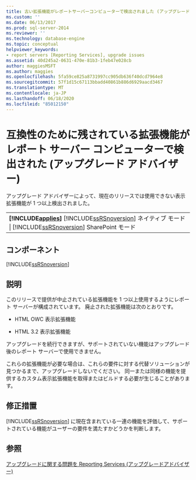 ```yaml
---
title: 古い拡張機能がレポートサーバーコンピューターで検出されました (アップグレードアドバイザー) |Microsoft Docs
ms.custom: ''
ms.date: 06/13/2017
ms.prod: sql-server-2014
ms.reviewer: ''
ms.technology: database-engine
ms.topic: conceptual
helpviewer_keywords:
- report servers [Reporting Services], upgrade issues
ms.assetid: 40d245a2-0631-470e-81b3-1feb47e028cb
author: maggiesMSFT
ms.author: maggies
ms.openlocfilehash: 5fa59ce825a8731997cc905db636f40dcd7964e8
ms.sourcegitcommit: 57f1d15c67113bbadd40861b886d6929aacd3467
ms.translationtype: MT
ms.contentlocale: ja-JP
ms.lasthandoff: 06/18/2020
ms.locfileid: "85012150"
---
```

# <a name="obsolete-extensions-were-detected-on-the-report-server-computer-upgrade-advisor"></a>互換性のために残されている拡張機能がレポート サーバー コンピューターで検出された (アップグレード アドバイザー)
  アップグレード アドバイザーによって、現在のリリースでは使用できない表示拡張機能が 1 つ以上検出されました。  
  
||  
|-|  
|**[!INCLUDE[applies](../../includes/applies-md.md)]** [!INCLUDE[ssRSnoversion](../../includes/ssrsnoversion-md.md)] ネイティブ モード &#124; [!INCLUDE[ssRSnoversion](../../includes/ssrsnoversion-md.md)] SharePoint モード|  
  
## <a name="component"></a>コンポーネント  
 [!INCLUDE[ssRSnoversion](../../includes/ssrsnoversion-md.md)]  
  
## <a name="description"></a>説明  
 このリリースで提供が中止されている拡張機能を 1 つ以上使用するようにレポート サーバーが構成されています。 廃止された拡張機能は次のとおりです。  
  
-   HTML OWC 表示拡張機能  
  
-   HTML 3.2 表示拡張機能  
  
 アップグレードを続行できますが、サポートされていない機能はアップグレード後のレポート サーバーで使用できません。  
  
 これらの拡張機能が必要な場合は、これらの要件に対する代替ソリューションが見つかるまで、アップグレードしないでください。 同一または同様の機能を提供するカスタム表示拡張機能を取得またはビルドする必要が生じることがあります。  
  
## <a name="corrective-action"></a>修正措置  
 [!INCLUDE[ssRSnoversion](../../includes/ssrsnoversion-md.md)] に現在含まれている一連の機能を評価して、サポートされている機能がユーザーの要件を満たすかどうかを判断します。  
  
## <a name="see-also"></a>参照  
 [アップグレードに関する問題を Reporting Services &#40;アップグレードアドバイザー&#41;](../../../2014/sql-server/install/reporting-services-upgrade-issues-upgrade-advisor.md)  
  
  
